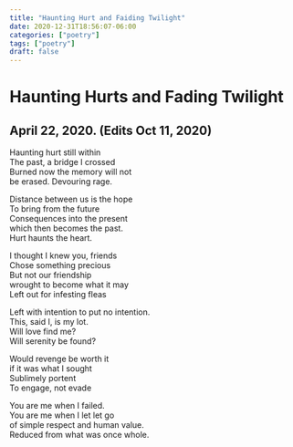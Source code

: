 ```yaml
---
title: "Haunting Hurt and Faiding Twilight"
date: 2020-12-31T18:56:07-06:00
categories: ["poetry"]
tags: ["poetry"]
draft: false
---
```

# Haunting Hurts and Fading Twilight
## April 22, 2020. (Edits Oct 11, 2020)

Haunting hurt still within   
The past, a bridge I crossed   
Burned now the memory will not   
be erased. Devouring rage.   

Distance between us is the hope   
To bring from the future   
Consequences into the present   
which then becomes the past.   
Hurt haunts the heart.   

  

I thought I knew you, friends   
Chose something precious   
But not our friendship   
wrought to become what it may   
Left out for infesting fleas   

  

Left with intention to put no intention.   
This, said I, is my lot.   
Will love find me?   
Will serenity be found?   

Would revenge be worth it   
if it was what I sought   
Sublimely portent   
To engage, not evade   

  

You are me when I failed.   
You are me when I let let go   
of simple respect and human value.   
Reduced from what was once whole.   

